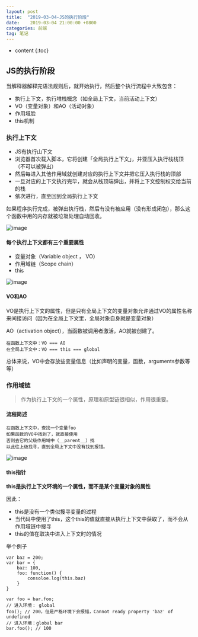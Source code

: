 ```yaml
---
layout: post
title:  "2019-03-04-JS的执行阶段"
date:    2019-03-04 21:00:00 +0800
categories: 前端
tag: 笔记
---
```


* content
{:toc}



## JS的执行阶段

当解释器解释完语法规则后，就开始执行，然后整个执行流程中大致包含：

- 执行上下文，执行堆栈概念（如全局上下文，当前活动上下文）
- VO（变量对象）和AO（活动对象）
- 作用域脸
- this机制

### 执行上下文
- JS有执行山下文
- 浏览器首次载入脚本，它将创建「全局执行上下文」，并亚压入执行栈栈顶（不可以被弹出）
- 然后每进入其他作用域就创建对应的执行上下文并把它压入执行栈的顶部
- 一旦对应的上下文执行完毕，就会从栈顶端弹出，并将上下文控制权交给当前的栈
- 依次进行，直至回到全局执行上下文

如果程序执行完成，被弹出执行栈，然后有没有被应用（没有形成闭包），那么这个函数中用的内存就被垃圾处理自动回收。

![image](https://ws1.sinaimg.cn/large/006tKfTcgy1g0qztu4q9vj30cv02fmx2.jpg)

#### 每个执行上下文都有三个重要属性

- 变量对象（Variable object ， VO）
- 作用域链（Scope chain）
- this

![image](https://ws4.sinaimg.cn/large/006tKfTcgy1g0qzwz985ij309g06xq2x.jpg)

#### VO和AO
VO是执行上下文的属性，但是只有全局上下文的变量对象允许通过VO的属性名称来间接访问（因为在全局上下文里，全局对象自身就是变量对象）

AO（activation object），当函数被调用者激活，AO就被创建了。

```
在函数上下文中：VO === AO
在全局上下文中：VO === this === global
```
总体来说，VO中会存放些变量信息（比如声明的变量，函数，arguments参数等等）

### 作用域链
> 作为执行上下文的一个属性，原理和原型链很相似，作用很重要。

#### 流程简述
```
在函数上下文中，查找一个变量foo
如果函数的VO中找到了，就直接使用
否则去它的父级作用域中（__parent__）找
以此往上级找寻，直到全局上下文中没有找到报错。
```
![image](https://ws4.sinaimg.cn/large/006tKfTcgy1g0r08hdnhcj30650bu0sv.jpg)

#### this指针

**this是执行上下文环境的一个属性，而不是某个变量对象的属性**

因此：
- this是没有一个类似搜寻变量的过程
- 当代码中使用了this，这个this的值就直接从执行上下文中获取了，而不会从作用域链中搜寻
- this的值在取决中进入上下文时的情况

举个例子
```
var baz = 200;
var bar = {
    baz: 100,
    foo: function() {
        consoloe.log(this.baz)
    }
}

var foo = bar.foo;
// 进入环境： global
foo(); // 200，但是严格环境下会报错，Cannot ready property 'baz' of undefined
// 进入环境：global bar
bar.foo(); // 100
```